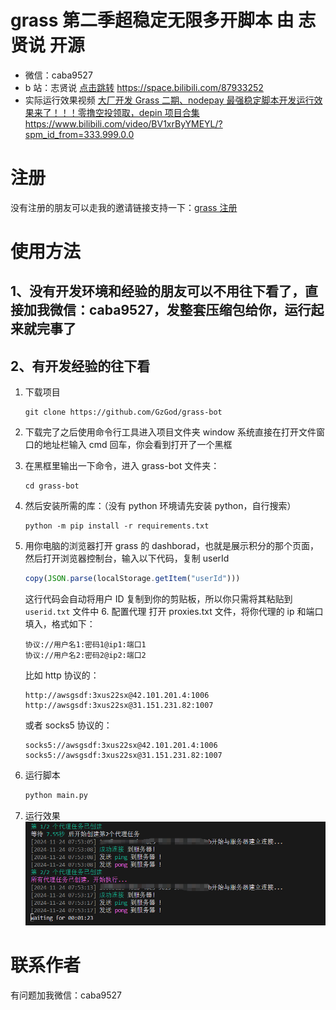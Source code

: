 # grass 第二季超稳定无限多开脚本 由 志贤说 开源

- 微信：caba9527
- b 站：志贤说 [点击跳转](https://space.bilibili.com/87933252)
  https://space.bilibili.com/87933252
- 实际运行效果视频
  [大厂开发 Grass 二期、nodepay 最强稳定脚本开发运行效果来了！！！零撸空投领取，depin 项目合集](https://www.bilibili.com/video/BV1xrByYMEYL/?spm_id_from=333.999.0.0)
  https://www.bilibili.com/video/BV1xrByYMEYL/?spm_id_from=333.999.0.0

# 注册

没有注册的朋友可以走我的邀请链接支持一下：[grass 注册](https://app.getgrass.io/register/?referralCode=BAR6o8kdfGr5p5d)

# 使用方法

## 1、没有开发环境和经验的朋友可以不用往下看了，直接加我微信：caba9527，发整套压缩包给你，运行起来就完事了

## 2、有开发经验的往下看

1. 下载项目

   ```
   git clone https://github.com/GzGod/grass-bot
   ```

2. 下载完了之后使用命令行工具进入项目文件夹
   window 系统直接在打开文件窗口的地址栏输入 cmd 回车，你会看到打开了一个黑框

3. 在黑框里输出一下命令，进入 grass-bot 文件夹：

   ```shell
   cd grass-bot
   ```

4. 然后安装所需的库：（没有 python 环境请先安装 python，自行搜索）

   ```shell
   python -m pip install -r requirements.txt
   ```

5. 用你电脑的浏览器打开 grass 的 dashborad，也就是展示积分的那个页面，然后打开浏览器控制台，输入以下代码，复制 userId

   ```javascript
   copy(JSON.parse(localStorage.getItem("userId")))
   ```

   这行代码会自动将用户 ID 复制到你的剪贴板，所以你只需将其粘贴到 `userid.txt` 文件中 6. 配置代理
   打开 proxies.txt 文件，将你代理的 ip 和端口填入，格式如下：

   ```
   协议://用户名1:密码1@ip1:端口1
   协议://用户名2:密码2@ip2:端口2
   ```

   比如 http 协议的：

   ```
   http://awsgsdf:3xus22sx@42.101.201.4:1006
   http://awsgsdf:3xus22sx@31.151.231.82:1007
   ```

   或者 socks5 协议的：

   ```
   socks5://awsgsdf:3xus22sx@42.101.201.4:1006
   socks5://awsgsdf:3xus22sx@31.151.231.82:1007
   ```

6. 运行脚本

   ```bash
   python main.py
   ```

7. 运行效果
   ![alt text](image.png)

# 联系作者

有问题加我微信：caba9527
